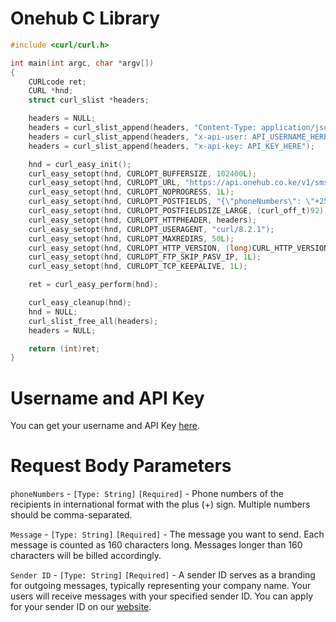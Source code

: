 # Onehub C Library
```c
#include <curl/curl.h>

int main(int argc, char *argv[])
{
    CURLcode ret;
    CURL *hnd;
    struct curl_slist *headers;

    headers = NULL;
    headers = curl_slist_append(headers, "Content-Type: application/json");
    headers = curl_slist_append(headers, "x-api-user: API_USERNAME_HERE");
    headers = curl_slist_append(headers, "x-api-key: API_KEY_HERE");

    hnd = curl_easy_init();
    curl_easy_setopt(hnd, CURLOPT_BUFFERSIZE, 102400L);
    curl_easy_setopt(hnd, CURLOPT_URL, "https://api.onehub.co.ke/v1/sms/send");
    curl_easy_setopt(hnd, CURLOPT_NOPROGRESS, 1L);
    curl_easy_setopt(hnd, CURLOPT_POSTFIELDS, "{\"phoneNumbers\": \"+2547XXXXXXXX,+2547XXXXXXXX\", \"message\": \"Hello Api!\",\"senderId\":\"Onehub\"}");
    curl_easy_setopt(hnd, CURLOPT_POSTFIELDSIZE_LARGE, (curl_off_t)92);
    curl_easy_setopt(hnd, CURLOPT_HTTPHEADER, headers);
    curl_easy_setopt(hnd, CURLOPT_USERAGENT, "curl/8.2.1");
    curl_easy_setopt(hnd, CURLOPT_MAXREDIRS, 50L);
    curl_easy_setopt(hnd, CURLOPT_HTTP_VERSION, (long)CURL_HTTP_VERSION_2TLS);
    curl_easy_setopt(hnd, CURLOPT_FTP_SKIP_PASV_IP, 1L);
    curl_easy_setopt(hnd, CURLOPT_TCP_KEEPALIVE, 1L);

    ret = curl_easy_perform(hnd);

    curl_easy_cleanup(hnd);
    hnd = NULL;
    curl_slist_free_all(headers);
    headers = NULL;

    return (int)ret;
}
```
# Username and API Key
You can get your username and API Key [here](https://dashboard.onehub.co.ke/account/0/user/signup).
# Request Body Parameters
`phoneNumbers` - `[Type: String]` `[Required]` - Phone numbers of the recipients in international format with the plus (+) sign. Multiple numbers should be comma-separated.

`Message` - `[Type: String]` `[Required]` - The message you want to send. Each message is counted as 160 characters long. Messages longer than 160 characters will be billed accordingly.

`Sender ID` - `[Type: String]` `[Required]` - A sender ID serves as a branding for outgoing messages, typically representing your company name. Your users will receive messages with your specified sender ID. You can apply for your sender ID on our [website](https://onehub.co.ke/).
